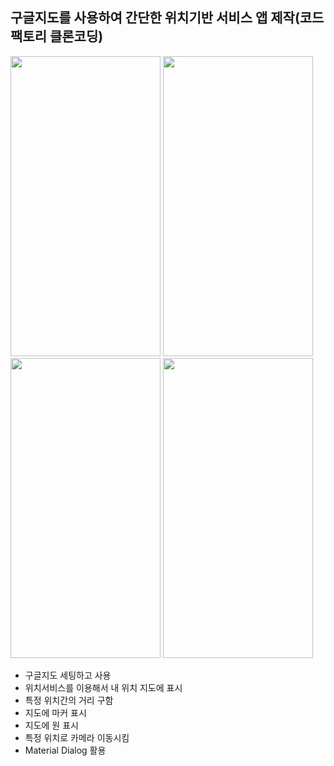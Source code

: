 
## 구글지도를 사용하여 간단한 위치기반 서비스 앱 제작(코드팩토리 클론코딩)

<p float="left">
  <img src="https://user-images.githubusercontent.com/32862869/203443569-21802f54-a75b-4716-a4e2-d00c038c0ade.png" width="240" height="480"/>
  <img src="https://user-images.githubusercontent.com/32862869/203443803-7438f438-bf06-49b7-b8d3-bda3b426c640.png" width="240" height="480"/>
  <img src="https://user-images.githubusercontent.com/32862869/203443820-f5cc8472-4dc7-44a6-9654-f1b3279fa238.png" width="240" height="480"/>
  <img src="https://user-images.githubusercontent.com/32862869/203443836-efd01bb1-b293-49c3-83ea-d3bd69c5b48f.png" width="240" height="480"/>
</p>


- 구글지도 세팅하고 사용
- 위치서비스를 이용해서 내 위치 지도에 표시
- 특정 위치간의 거리 구함
- 지도에 마커 표시
- 지도에 원 표시
- 특정 위치로 카메라 이동시킴
- Material Dialog 활용
